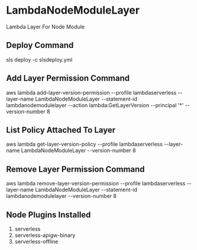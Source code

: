 # LambdaNodeModuleLayer
Lambda Layer For Node Module

## Deploy Command
sls deploy -c slsdeploy.yml

## Add Layer Permission Command
aws lambda add-layer-version-permission --profile lambdaserverless --layer-name  LambdaNodeModuleLayer --statement-id lambdanodemodulelayer --action lambda:GetLayerVersion --principal '*' --version-number 8

## List Policy Attached To Layer
aws lambda get-layer-version-policy --profile lambdaserverless --layer-name LambdaNodeModuleLayer --version-number 8

## Remove Layer Permission Command
aws lambda remove-layer-version-permission --profile lambdaserverless --layer-name LambdaNodeModuleLayer --statement-id lambdanodemodulelayer --version-number 8

## Node Plugins Installed
1) serverless
2) serverless-apigw-binary
3) serverless-offline